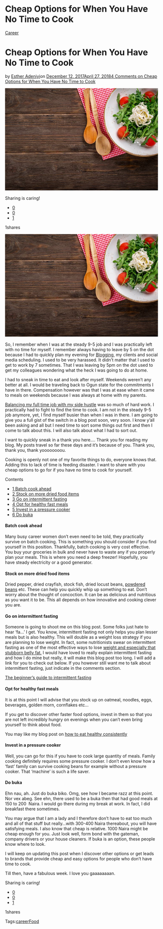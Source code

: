 # Cheap Options for When You Have No Time to Cook

[Career](https://estheradeniyi.com/category/career/)
# Cheap Options for When You Have No Time to Cook

by [Esther Adeniyi](https://estheradeniyi.com/author/esther-adeniyi/)on [December 12, 2017April 27, 2018](https://estheradeniyi.com/cheap-options-for-when-you-have-no-time/)[4 Comments on Cheap Options for When You Have No Time to Cook](https://estheradeniyi.com/cheap-options-for-when-you-have-no-time/#comments)

![](images/salad-2068220__480.jpg)

Sharing is caring!

- [0](https://www.facebook.com/sharer/sharer.php?u=https%3A%2F%2Festheradeniyi.com%2Fcheap-options-for-when-you-have-no-time%2F&amp;t=Cheap%20Options%20for%20When%20You%20Have%20No%20Time%20to%20Cook)
- [0](https://twitter.com/intent/tweet?text=Cheap%20Options%20for%20When%20You%20Have%20No%20Time%20to%20Cook&amp;url=https%3A%2F%2Festheradeniyi.com%2Fcheap-options-for-when-you-have-no-time%2F)
- [1](#)

1shares

[![](images/salad-2068220__480.jpg)](images/salad-2068220__480.jpg)

So, I remember when I was at the steady 9-5 job and I was practically left with no time for myself. I remember always having to leave by 5 on the dot because I had to quickly plan my evening for [Blogging](https://www.estheradeniyi.com/how-to-make-people-fall-hopelessly-in), my clients and social media scheduling. I used to be very harassed. It didn&#x2019;t matter that I used to get to work by 7 sometimes. That I was leaving by 5pm on the dot used to get my colleagues wondering what the heck I was going to do at home.

I had to sneak in time to eat and look after myself. Weekends weren&#x2019;t any better at all. I would be traveling back to Ogun state for the commitments I have in there. Compensation however was that I was at ease when it came to meals on weekends because I was always at home with my parents.

[Balancing my full time job with my side hustle](https://www.estheradeniyi.com/17-tips-to-help-you-balance-your-full) was so much of hard work. I practically had to fight to find the time to cook. I am not in the steady 9-5 job anymore, yet, I find myself busier than when I was in there. I am going to give you a full gist of the switch in a blog post soon, very soon. I know y&#x2019;all been asking and all but I need time to sort some things out first and then I come to talk about this. I will also talk about what I had to sort out.

I want to quickly sneak in a thank you here&#x2026;. Thank you for reading my blog. My posts travel so far these days and it&#x2019;s because of you. Thank you, thank you, thank yoooooooou.

Cooking is openly not one of my favorite things to do, everyone knows that. Adding this to lack of time is feeding disaster. I want to share with you cheap options to go for if you have no time to cook for yourself.

Contents

- [1 Batch cook ahead](#Batch_cook_ahead)
- [2 Stock on more dried food items](#Stock_on_more_dried_food_items)
- [3 Go on intermittent fasting](#Go_on_intermittent_fasting)
- [4 Opt for healthy fast meals](#Opt_for_healthy_fast_meals)
- [5 Invest in a pressure cooker](#Invest_in_a_pressure_cooker)
- [6 Do buka](#Do_buka)

#### Batch cook ahead

Many busy career women don&#x2019;t even need to be told, they practically survive on batch cooking. This is something you should consider if you find yourself in this position. Thankfully, batch cooking is very cost effective. You buy your groceries in bulk and never have to waste any if you properly plan your meals. This is where you need a deep freezer! Hopefully, you have steady electricity or a good generator.

#### Stock on more dried food items

Dried pepper, dried crayfish, stock fish, dried locust beans, [powdered beans](https://www.estheradeniyi.com/beans-powder-3-things-you-can-do-with-it) etc. These can help you quickly whip up something to eat. Don&#x2019;t worry about the thought of concoction. It can be as delicious and nutritious as you want it to be. This all depends on how innovative and cooking clever you are.

#### Go on intermittent fasting

Someone is going to shoot me on this blog post. Some folks just hate to hear &#x2018;fa&#x2026;&#x2019; I get. You know, intermittent fasting not only helps you plan lesser meals but is also healthy. This will double as a weight loss strategy if you are planning to lose weight. In fact, some nutritionists swear on intermittent fasting as one of the most effective ways to lose [weight and especially that stubborn belly fat.](https://www.estheradeniyi.com/sallys-weight-loss-and-tummy-flattening?m=1) I would have loved to really explain intermittent fasting and how I do mine but really, it will make this blog post too long. I will add a link for you to check out below. If you however still want me to talk about intermittent fasting, just indicate in the comments section.

[The beginner&#x2019;s guide to intermittent fasting](https://jamesclear.com/the-beginners-guide-to-intermittent-fasting)

#### Opt for healthy fast meals

It is at this point I will advise that you stock up on oatmeal, noodles, eggs, beverages, golden morn, cornflakes etc&#x2026;

If you get to discover other faster food options, invest in them so that you are not left incredibly hungry on evenings when you can&#x2019;t even bring yourself to think about food.

You may like my blog post on [how to eat healthy consistently](https://www.estheradeniyi.com/eat-healthy-consistently)

#### Invest in a pressure cooker

Well, you can go for this if you have to cook large quantity of meals. Family cooking definitely requires some pressure cooker. I don&#x2019;t even know how a &#x2018;fast&#x2019; family can survive cooking beans for example without a pressure cooker. That &#x2018;machine&#x2019; is such a life saver.

#### Do buka

Ehn nau, ah. Just do buka biko. Omg, see how I became razz at this point. Nor vex abeg. See ehn, there used to be a buka then that had good meals at 150 to 200 &#xA0;Naira. I would go there during my break at work. In fact, I did breakfast there sometimes.

You may argue that I am a lady and I therefore don&#x2019;t have to eat too much and all of that stuff but really&#x2026;with 300-400 Naira thereabout, you will have satisfying meals. I also know that cheap is relative. 1000 Naira might be cheap enough for you. Just look well, form bond with the gateman, company drivers or your house cleaners. If buka is an option, these people know where to look.

I will keep on updating this post when I discover other options or get leads to brands that provide cheap and easy options for people who don&#x2019;t have time to cook.

Till then, have a fabulous week. I love you gaaaaaaaan.

Sharing is caring!

- [0](https://www.facebook.com/sharer/sharer.php?u=https%3A%2F%2Festheradeniyi.com%2Fcheap-options-for-when-you-have-no-time%2F&amp;t=Cheap%20Options%20for%20When%20You%20Have%20No%20Time%20to%20Cook)
- [0](https://twitter.com/intent/tweet?text=Cheap%20Options%20for%20When%20You%20Have%20No%20Time%20to%20Cook&amp;url=https%3A%2F%2Festheradeniyi.com%2Fcheap-options-for-when-you-have-no-time%2F)
- [1](#)

1shares

Tags:[career](https://estheradeniyi.com/tag/career/)[Food](https://estheradeniyi.com/tag/food/)